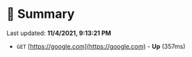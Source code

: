 # 📖 Summary
Last updated: **11/4/2021, 9:13:21 PM**

- `GET` [https://google.com](https://google.com) - **Up** (357ms)
